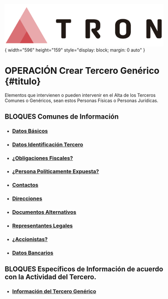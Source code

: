 ![Imagen LOGO](./00-Imagen/logo-TRON.png){ width="596" height="159" style="display: block; margin: 0 auto" }

# OPERACIÓN Crear Tercero Genérico {#titulo}

Elementos que intervienen o pueden intervenir en el Alta de los Terceros Comunes o Genéricos, sean estos Personas Físicas o Personas Jurídicas.

## BLOQUES Comunes de Información

- ### [Datos Básicos](../../../../../../01-TRON/01-Documentacion/01-Modulos/02-Terceros/02-Operacion/01-Comun/CREAR-Datos-Basicos.md#titulo)
- ### [Datos Identificación Tercero](../../../../../../01-TRON/01-Documentacion/01-Modulos/02-Terceros/02-Operacion/01-Comun/CREAR-Datos-Persona-Fisica-Juridica.md#titulo)
- ### [¿Obligaciones Fiscales?](../../../../../../01-TRON/01-Documentacion/01-Modulos/02-Terceros/02-Operacion/01-Comun/CREAR-Obligaciones-Fiscales.md#titulo)
- ### [¿Persona Políticamente Expuesta?](../../../../../../01-TRON/01-Documentacion/01-Modulos/02-Terceros/02-Operacion/01-Comun/CREAR-Personas-Politicamente-Expuestas.md#titulo)
- ### [Contactos](../../../../../../01-TRON/01-Documentacion/01-Modulos/02-Terceros/02-Operacion/01-Comun/CREAR-Contactos.md#titulo)
- ### [Direcciones](../../../../../../01-TRON/01-Documentacion/01-Modulos/02-Terceros/02-Operacion/01-Comun/CREAR-Direcciones.md#titulo)
- ### [Documentos Alternativos](../../../../../../01-TRON/01-Documentacion/01-Modulos/02-Terceros/02-Operacion/01-Comun/CREAR-Documentos-Alternativos.md#titulo)
- ### [Representantes Legales](../../../../../../01-TRON/01-Documentacion/01-Modulos/02-Terceros/02-Operacion/01-Comun/CREAR-Representantes-Legales.md#titulo)
- ### [¿Accionistas?](../../../../../../01-TRON/01-Documentacion/01-Modulos/02-Terceros/02-Operacion/01-Comun/CREAR-Accionistas.md#titulo)
- ### [Datos Bancarios](../../../../../../01-TRON/01-Documentacion/01-Modulos/02-Terceros/02-Operacion/01-Comun/CREAR-Datos-Bancarios.md#titulo)

## BLOQUES Específicos de Información de acuerdo con la Actividad del Tercero.

- ### [Información del Tercero Genérico](./CREAR-Informacion-Tercero-Generico.md)
